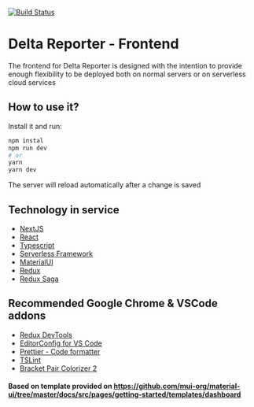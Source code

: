 [![Build Status](https://dev.azure.com/DeltaReporter/Delta%20Reporter/_apis/build/status/delta-reporter.delta-frontend?branchName=master)](https://dev.azure.com/DeltaReporter/Delta%20Reporter/_build/latest?definitionId=3&branchName=master)

# Delta Reporter - Frontend

The frontend for Delta Reporter is designed with the intention to provide enough flexibility to be deployed both on normal servers or on serverless cloud services

## How to use it?

Install it and run:

```bash
npm instal
npm run dev
# or
yarn
yarn dev
```

The server will reload automatically after a change is saved

## Technology in service

- [NextJS](https://nextjs.org/)
- [React](https://reactjs.org/)
- [Typescript](https://www.typescriptlang.org/)
- [Serverless Framework](https://github.com/serverless/serverless)
- [MaterialUI](https://material-ui.com/)
- [Redux](https://redux.js.org/)
- [Redux Saga](https://redux-saga.js.org/)

## Recommended Google Chrome & VSCode addons

- [Redux DevTools](https://chrome.google.com/webstore/detail/redux-devtools/lmhkpmbekcpmknklioeibfkpmmfibljd?hl=ja)
- [EditorConfig for VS Code](https://marketplace.visualstudio.com/items?itemName=EditorConfig.EditorConfig)
- [Prettier - Code formatter](https://marketplace.visualstudio.com/items?itemName=esbenp.prettier-vscode)
- [TSLint](https://marketplace.visualstudio.com/items?itemName=eg2.tslint)
- [Bracket Pair Colorizer 2](https://marketplace.visualstudio.com/items?itemName=CoenraadS.bracket-pair-colorizer-2)

#### Based on template provided on https://github.com/mui-org/material-ui/tree/master/docs/src/pages/getting-started/templates/dashboard

